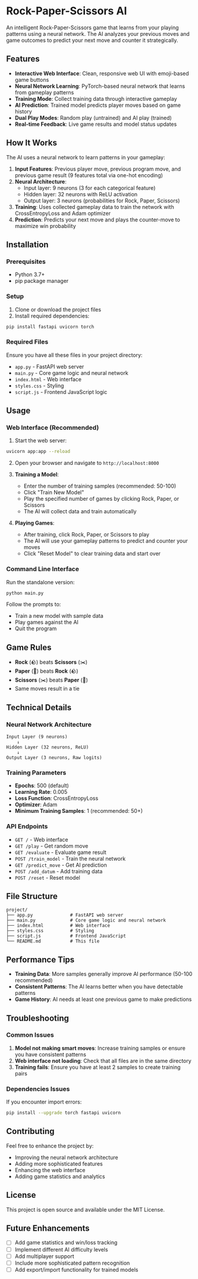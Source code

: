 # Rock-Paper-Scissors AI

An intelligent Rock-Paper-Scissors game that learns from your playing patterns using a neural network. The AI analyzes your previous moves and game outcomes to predict your next move and counter it strategically.

## Features

- **Interactive Web Interface**: Clean, responsive web UI with emoji-based game buttons
- **Neural Network Learning**: PyTorch-based neural network that learns from gameplay patterns
- **Training Mode**: Collect training data through interactive gameplay
- **AI Prediction**: Trained model predicts player moves based on game history
- **Dual Play Modes**: Random play (untrained) and AI play (trained)
- **Real-time Feedback**: Live game results and model status updates

## How It Works

The AI uses a neural network to learn patterns in your gameplay:

1. **Input Features**: Previous player move, previous program move, and previous game result (9 features total via one-hot encoding)
2. **Neural Architecture**: 
   - Input layer: 9 neurons (3 for each categorical feature)
   - Hidden layer: 32 neurons with ReLU activation
   - Output layer: 3 neurons (probabilities for Rock, Paper, Scissors)
3. **Training**: Uses collected gameplay data to train the network with CrossEntropyLoss and Adam optimizer
4. **Prediction**: Predicts your next move and plays the counter-move to maximize win probability

## Installation

### Prerequisites

- Python 3.7+
- pip package manager

### Setup

1. Clone or download the project files
2. Install required dependencies:

```bash
pip install fastapi uvicorn torch
```

### Required Files

Ensure you have all these files in your project directory:
- `app.py` - FastAPI web server
- `main.py` - Core game logic and neural network
- `index.html` - Web interface
- `styles.css` - Styling
- `script.js` - Frontend JavaScript logic

## Usage

### Web Interface (Recommended)

1. Start the web server:
```bash
uvicorn app:app --reload
```

2. Open your browser and navigate to `http://localhost:8000`

3. **Training a Model**:
   - Enter the number of training samples (recommended: 50-100)
   - Click "Train New Model"
   - Play the specified number of games by clicking Rock, Paper, or Scissors
   - The AI will collect data and train automatically

4. **Playing Games**:
   - After training, click Rock, Paper, or Scissors to play
   - The AI will use your gameplay patterns to predict and counter your moves
   - Click "Reset Model" to clear training data and start over

### Command Line Interface

Run the standalone version:
```bash
python main.py
```

Follow the prompts to:
- Train a new model with sample data
- Play games against the AI
- Quit the program

## Game Rules

- **Rock** (🪨) beats **Scissors** (✂️)
- **Paper** (📄) beats **Rock** (🪨)  
- **Scissors** (✂️) beats **Paper** (📄)
- Same moves result in a tie

## Technical Details

### Neural Network Architecture

```
Input Layer (9 neurons)
    ↓
Hidden Layer (32 neurons, ReLU)
    ↓
Output Layer (3 neurons, Raw logits)
```

### Training Parameters

- **Epochs**: 500 (default)
- **Learning Rate**: 0.005
- **Loss Function**: CrossEntropyLoss
- **Optimizer**: Adam
- **Minimum Training Samples**: 1 (recommended: 50+)

### API Endpoints

- `GET /` - Web interface
- `GET /play` - Get random move
- `GET /evaluate` - Evaluate game result
- `POST /train_model` - Train the neural network
- `GET /predict_move` - Get AI prediction
- `POST /add_datum` - Add training data
- `POST /reset` - Reset model

## File Structure

```
project/
├── app.py              # FastAPI web server
├── main.py             # Core game logic and neural network
├── index.html          # Web interface
├── styles.css          # Styling
├── script.js           # Frontend JavaScript
└── README.md           # This file
```

## Performance Tips

- **Training Data**: More samples generally improve AI performance (50-100 recommended)
- **Consistent Patterns**: The AI learns better when you have detectable patterns
- **Game History**: AI needs at least one previous game to make predictions

## Troubleshooting

### Common Issues

1. **Model not making smart moves**: Increase training samples or ensure you have consistent patterns
2. **Web interface not loading**: Check that all files are in the same directory
3. **Training fails**: Ensure you have at least 2 samples to create training pairs

### Dependencies Issues

If you encounter import errors:
```bash
pip install --upgrade torch fastapi uvicorn
```

## Contributing

Feel free to enhance the project by:
- Improving the neural network architecture
- Adding more sophisticated features
- Enhancing the web interface
- Adding game statistics and analytics

## License

This project is open source and available under the MIT License.

## Future Enhancements

- [ ] Add game statistics and win/loss tracking
- [ ] Implement different AI difficulty levels
- [ ] Add multiplayer support
- [ ] Include more sophisticated pattern recognition
- [ ] Add export/import functionality for trained models
